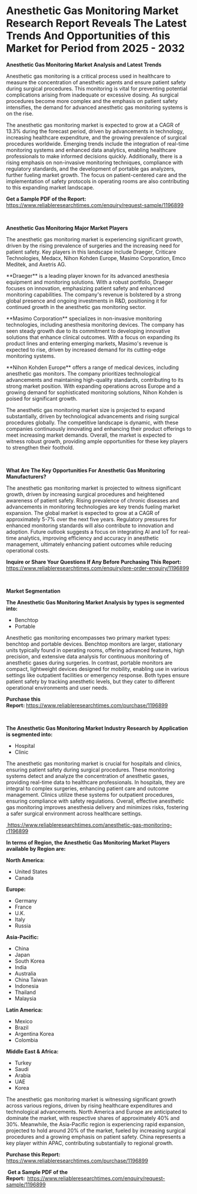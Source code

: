 <p><h1>Anesthetic Gas Monitoring Market Research Report Reveals The Latest Trends And Opportunities of this Market for Period from 2025 - 2032</h1></p><p><strong>Anesthetic Gas Monitoring Market Analysis and Latest Trends</strong></p>
<p><p>Anesthetic gas monitoring is a critical process used in healthcare to measure the concentration of anesthetic agents and ensure patient safety during surgical procedures. This monitoring is vital for preventing potential complications arising from inadequate or excessive dosing. As surgical procedures become more complex and the emphasis on patient safety intensifies, the demand for advanced anesthetic gas monitoring systems is on the rise. </p><p>The anesthetic gas monitoring market is expected to grow at a CAGR of 13.3% during the forecast period, driven by advancements in technology, increasing healthcare expenditure, and the growing prevalence of surgical procedures worldwide. Emerging trends include the integration of real-time monitoring systems and enhanced data analytics, enabling healthcare professionals to make informed decisions quickly. Additionally, there is a rising emphasis on non-invasive monitoring techniques, compliance with regulatory standards, and the development of portable gas analyzers, further fueling market growth. The focus on patient-centered care and the implementation of safety protocols in operating rooms are also contributing to this expanding market landscape.</p></p>
<p><strong>Get a Sample PDF of the Report:&nbsp;</strong> <a href="https://www.reliableresearchtimes.com/enquiry/request-sample/1196899?utm_campaign=3210&utm_medium=2&utm_source=Github&utm_content=ia&utm_term=13042025&utm_id=anesthetic-gas-monitoring">https://www.reliableresearchtimes.com/enquiry/request-sample/1196899</a></p>
<p>&nbsp;</p>
<p><strong>Anesthetic Gas Monitoring Major Market Players</strong></p>
<p><p>The anesthetic gas monitoring market is experiencing significant growth, driven by the rising prevalence of surgeries and the increasing need for patient safety. Key players in this landscape include Draeger, Criticare Technologies, Medacx, Nihon Kohden Europe, Masimo Corporation, Emco Meditek, and Axetris AG.</p><p>**Draeger** is a leading player known for its advanced anesthesia equipment and monitoring solutions. With a robust portfolio, Draeger focuses on innovation, emphasizing patient safety and enhanced monitoring capabilities. The company's revenue is bolstered by a strong global presence and ongoing investments in R&D, positioning it for continued growth in the anesthetic gas monitoring sector.</p><p>**Masimo Corporation** specializes in non-invasive monitoring technologies, including anesthesia monitoring devices. The company has seen steady growth due to its commitment to developing innovative solutions that enhance clinical outcomes. With a focus on expanding its product lines and entering emerging markets, Masimo's revenue is expected to rise, driven by increased demand for its cutting-edge monitoring systems.</p><p>**Nihon Kohden Europe** offers a range of medical devices, including anesthetic gas monitors. The company prioritizes technological advancements and maintaining high-quality standards, contributing to its strong market position. With expanding operations across Europe and a growing demand for sophisticated monitoring solutions, Nihon Kohden is poised for significant growth.</p><p>The anesthetic gas monitoring market size is projected to expand substantially, driven by technological advancements and rising surgical procedures globally. The competitive landscape is dynamic, with these companies continuously innovating and enhancing their product offerings to meet increasing market demands. Overall, the market is expected to witness robust growth, providing ample opportunities for these key players to strengthen their foothold.</p></p>
<p>&nbsp;</p>
<p><strong>What Are The Key Opportunities For Anesthetic Gas Monitoring Manufacturers?</strong></p>
<p><p>The anesthetic gas monitoring market is projected to witness significant growth, driven by increasing surgical procedures and heightened awareness of patient safety. Rising prevalence of chronic diseases and advancements in monitoring technologies are key trends fueling market expansion. The global market is expected to grow at a CAGR of approximately 5-7% over the next five years. Regulatory pressures for enhanced monitoring standards will also contribute to innovation and adoption. Future outlook suggests a focus on integrating AI and IoT for real-time analytics, improving efficiency and accuracy in anesthetic management, ultimately enhancing patient outcomes while reducing operational costs.</p></p>
<p><strong>Inquire or Share Your Questions If Any Before Purchasing This Report:</strong> <a href="https://www.reliableresearchtimes.com/enquiry/pre-order-enquiry/1196899?utm_campaign=3210&utm_medium=2&utm_source=Github&utm_content=ia&utm_term=13042025&utm_id=anesthetic-gas-monitoring">https://www.reliableresearchtimes.com/enquiry/pre-order-enquiry/1196899</a></p>
<p>&nbsp;</p>
<p><strong>Market Segmentation</strong></p>
<p><strong>The Anesthetic Gas Monitoring Market Analysis by types is segmented into:</strong></p>
<p><ul><li>Benchtop</li><li>Portable</li></ul></p>
<p><p>Anesthetic gas monitoring encompasses two primary market types: benchtop and portable devices. Benchtop monitors are larger, stationary units typically found in operating rooms, offering advanced features, high precision, and extensive data analysis for continuous monitoring of anesthetic gases during surgeries. In contrast, portable monitors are compact, lightweight devices designed for mobility, enabling use in various settings like outpatient facilities or emergency response. Both types ensure patient safety by tracking anesthetic levels, but they cater to different operational environments and user needs.</p></p>
<p><strong>Purchase this Report:&nbsp;</strong><a href="https://www.reliableresearchtimes.com/purchase/1196899?utm_campaign=3210&utm_medium=2&utm_source=Github&utm_content=ia&utm_term=13042025&utm_id=anesthetic-gas-monitoring">https://www.reliableresearchtimes.com/purchase/1196899</a></p>
<p>&nbsp;</p>
<p><strong>The Anesthetic Gas Monitoring Market Industry Research by Application is segmented into:</strong></p>
<p><ul><li>Hospital</li><li>Clinic</li></ul></p>
<p><p>The anesthetic gas monitoring market is crucial for hospitals and clinics, ensuring patient safety during surgical procedures. These monitoring systems detect and analyze the concentration of anesthetic gases, providing real-time data to healthcare professionals. In hospitals, they are integral to complex surgeries, enhancing patient care and outcome management. Clinics utilize these systems for outpatient procedures, ensuring compliance with safety regulations. Overall, effective anesthetic gas monitoring improves anesthesia delivery and minimizes risks, fostering a safer surgical environment across healthcare settings.</p></p>
<p><a href="https://www.reliableresearchtimes.com/anesthetic-gas-monitoring-r1196899?utm_campaign=3210&utm_medium=2&utm_source=Github&utm_content=ia&utm_term=13042025&utm_id=anesthetic-gas-monitoring">&nbsp;https://www.reliableresearchtimes.com/anesthetic-gas-monitoring-r1196899</a></p>
<p><strong>In terms of Region, the Anesthetic Gas Monitoring Market Players available by Region are:</strong></p>
<p>
    <p> <strong> North America: </strong>
        <ul>
            <li>United States</li>
            <li>Canada</li>
        </ul>
        </p> 
    <p> <strong> Europe: </strong>
        <ul>
            <li>Germany</li>
            <li>France</li>
            <li>U.K.</li>
            <li>Italy</li>
            <li>Russia</li>
        </ul>
        </p> 
    <p> <strong> Asia-Pacific: </strong>
        <ul>
            <li>China</li>
            <li>Japan</li>
            <li>South Korea</li>
            <li>India</li>
            <li>Australia</li>
            <li>China Taiwan</li>
            <li>Indonesia</li>
            <li>Thailand</li>
            <li>Malaysia</li>
        </ul>
        </p> 
    <p> <strong> Latin America: </strong>
        <ul>
            <li>Mexico</li>
            <li>Brazil</li>
            <li>Argentina Korea</li>
            <li>Colombia</li>
        </ul>
        </p> 
    <p> <strong> Middle East & Africa: </strong>
        <ul>
            <li>Turkey</li>
            <li>Saudi</li>
            <li>Arabia</li>
            <li>UAE</li>
            <li>Korea</li>
        </ul>
    </p>
    </p>
<p><p>The anesthetic gas monitoring market is witnessing significant growth across various regions, driven by rising healthcare expenditures and technological advancements. North America and Europe are anticipated to dominate the market, with respective shares of approximately 40% and 30%. Meanwhile, the Asia-Pacific region is experiencing rapid expansion, projected to hold around 20% of the market, fueled by increasing surgical procedures and a growing emphasis on patient safety. China represents a key player within APAC, contributing substantially to regional growth.</p></p>
<p><strong>Purchase this Report: </strong><a href="https://www.reliableresearchtimes.com/purchase/1196899?utm_campaign=3210&utm_medium=2&utm_source=Github&utm_content=ia&utm_term=13042025&utm_id=anesthetic-gas-monitoring">https://www.reliableresearchtimes.com/purchase/1196899</a></p>
<p>&nbsp;<strong>Get a Sample PDF of the Report:&nbsp;&nbsp;</strong><a href="https://www.reliableresearchtimes.com/enquiry/request-sample/1196899?utm_campaign=3210&utm_medium=2&utm_source=Github&utm_content=ia&utm_term=13042025&utm_id=anesthetic-gas-monitoring">https://www.reliableresearchtimes.com/enquiry/request-sample/1196899</a></p>
<p><strong></strong></p>
<p><p></p><p></p><p></p></p>